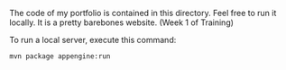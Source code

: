 The code of my portfolio is contained in this directory. Feel free to run it locally.
It is a pretty barebones website. (Week 1 of Training)

To run a local server, execute this command:

```bash
mvn package appengine:run
```